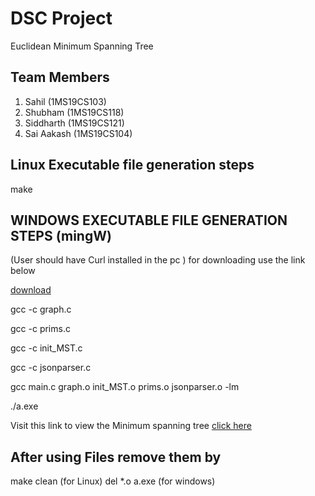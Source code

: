 # DSC Project
Euclidean Minimum Spanning Tree

## Team Members
1. Sahil (1MS19CS103)
2. Shubham (1MS19CS118)
3. Siddharth (1MS19CS121)
4. Sai Aakash (1MS19CS104)

## Linux Executable file generation steps ##

make

## WINDOWS EXECUTABLE FILE GENERATION STEPS (mingW) ##
(User should have Curl installed in the pc ) 
for downloading use the link below

[download](https://curl.se/windows/)

gcc -c graph.c

gcc -c prims.c

gcc -c init_MST.c

gcc -c jsonparser.c

gcc main.c graph.o init_MST.o prims.o jsonparser.o -lm

./a.exe

Visit this link to view the Minimum spanning tree
[click here](https://aakashpothepalli.github.io/DSC_MS_Sigma/)

## After using Files remove them by ##

make clean (for Linux)
del *.o a.exe (for windows)
